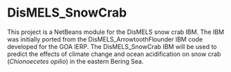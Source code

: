 # DisMELS_SnowCrab
This project is a NetBeans module for the DisMELS snow crab IBM. The IBM was initially ported from 
the DisMELS_ArrowtoothFlounder IBM code developed for the GOA IERP. The DisMELS_SnowCrab IBM will be used
to predict the effects of climate change and ocean acidification on snow crab (*Chionoecetes opilio*) in
the eastern Bering Sea.
